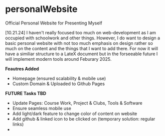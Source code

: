 # personalWebsite
Official Personal Website for Presenting Myself

[10.21.24] I haven't really focused too much on web-development as I am occupied with schoolwork and other things. However, I do want to design a basic personal website with not too much emphasis on design rather so much on the content and the things that I want to add there. For now it will have a similiar structure to a LateX document but in the forseeable future I will implement modern tools around Feburary 2025. 

**Feautres Added** 
- Homepage (ensured scalability & mobile use)
- Custom Domain & Uploaded to Github Pages

**FUTURE Tasks TBD**
- Update Pages: Course Work, Project & Clubs, Tools & Software
- Ensure seamless mobile use
- Add light/dark feature to change color of content on website
- Add github & linked icon to be clicked on (temporary solution: regular links)
- 
